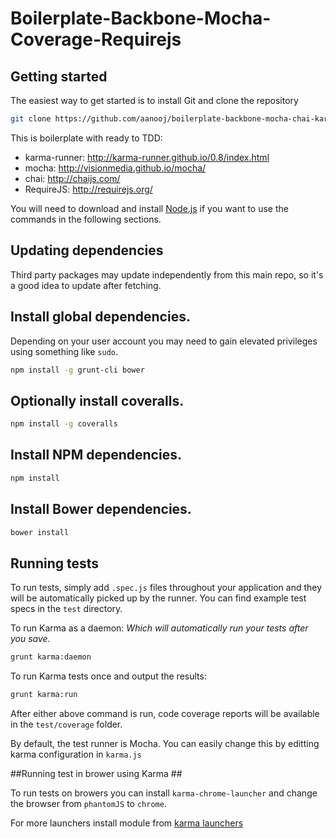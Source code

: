 Boilerplate-Backbone-Mocha-Coverage-Requirejs
====================

## Getting started ##

The easiest way to get started is to install Git and clone the repository 

```bash
git clone https://github.com/aanooj/boilerplate-backbone-mocha-chai-karma-coverage-requirejs.git
```

This is boilerplate with ready to TDD:
 * karma-runner: http://karma-runner.github.io/0.8/index.html
 * mocha: http://visionmedia.github.io/mocha/
 * chai: http://chaijs.com/ 
 * RequireJS: http://requirejs.org/


You will need to download and install [Node.js](http://nodejs.org/) if you want
to use the commands in the following sections.

## Updating dependencies ##
Third party packages may update independently from this main repo, so it's a
good idea to update after fetching.


## Install global dependencies. ##

Depending on your user account you may need to gain elevated privileges using something like `sudo`.

``` bash
npm install -g grunt-cli bower
```


## Optionally install coveralls.
``` bash
npm install -g coveralls
```


## Install NPM dependencies.
``` bash
npm install
```


## Install Bower dependencies.
``` bash
bower install
```

## Running tests ##

To run tests, simply add `.spec.js` files throughout your application and they
will be automatically picked up by the runner.  You can find example test specs
in the `test` directory.

To run Karma as a daemon:
*Which will automatically run your tests after you save.*

``` bash
grunt karma:daemon
```

To run Karma tests once and output the results:

``` bash
grunt karma:run
```

After either above command is run, code coverage reports will be available in
the `test/coverage` folder.

By default, the test runner is Mocha.  You can easily change this by
editting karma configuration in `karma.js`


##Running test in brower using Karma ##

To run tests on browers you can install `karma-chrome-launcher` and change the browser from `phantomJS` to `chrome`.

For more launchers install module from [karma launchers](http://karma-runner.github.io/0.10/config/browsers.html)